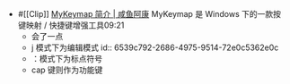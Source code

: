 - #[[Clip]] [MyKeymap 简介 | 咸鱼阿康](https://xianyukang.com/MyKeymap.html#mykeymap-%E7%AE%80%E4%BB%8B)
  MyKeymap 是 Windows 下的一款按键映射 / 快捷键增强工具09:21
	- 会了一点
	- j  模式下为编辑模式
	  id:: 6539c792-2686-4975-9514-72e0c5362e0c
	- ：模式下为标点符号
	- cap 键则作为功能键